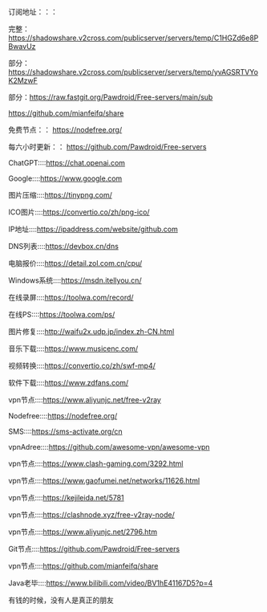 订阅地址：：：

完整：https://shadowshare.v2cross.com/publicserver/servers/temp/C1HGZd6e8PBwavUz

部分：https://shadowshare.v2cross.com/publicserver/servers/temp/yvAGSRTVYoK2MzwF

部分：https://raw.fastgit.org/Pawdroid/Free-servers/main/sub


https://github.com/mianfeifq/share

免费节点：：
https://nodefree.org/

每六小时更新：：
https://github.com/Pawdroid/Free-servers
</p>

ChatGPT::::https://chat.openai.com</p>
Google::::https://www.google.com</p>
图片压缩::::https://tinypng.com/</p>
ICO图片::::https://convertio.co/zh/png-ico/</p>
IP地址::::https://ipaddress.com/website/github.com</p>
DNS列表::::https://devbox.cn/dns</p>
电脑报价::::https://detail.zol.com.cn/cpu/</p>
Windows系统::::https://msdn.itellyou.cn/</p>
在线录屏::::https://toolwa.com/record/</p>
在线PS::::https://toolwa.com/ps/</p>
图片修复::::http://waifu2x.udp.jp/index.zh-CN.html</p>
音乐下载::::https://www.musicenc.com/</p>
视频转换::::https://convertio.co/zh/swf-mp4/</p>
软件下载::::https://www.zdfans.com/</p>
vpn节点::::https://www.aliyunjc.net/free-v2ray</p>
Nodefree::::https://nodefree.org/</p>
SMS::::https://sms-activate.org/cn</p>
vpnAdree::::https://github.com/awesome-vpn/awesome-vpn</p>
vpn节点::::https://www.clash-gaming.com/3292.html</p>
vpn节点::::https://www.gaofumei.net/networks/11626.html</p>
vpn节点::::https://kejileida.net/5781</p>
vpn节点::::https://clashnode.xyz/free-v2ray-node/</p>
vpn节点::::https://www.aliyunjc.net/2796.htm</p>
Git节点::::https://github.com/Pawdroid/Free-servers</p>
vpn节点::::https://github.com/mianfeifq/share</p>
Java老毕::::https://www.bilibili.com/video/BV1hE41167D5?p=4</p>

有钱的时候，没有人是真正的朋友

